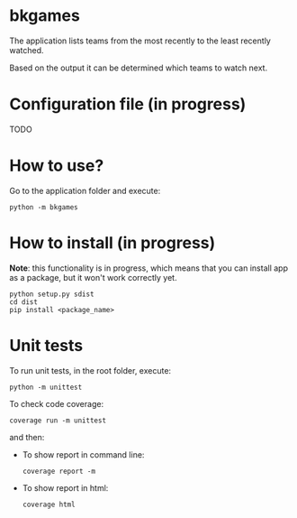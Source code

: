 # bkgames

The application lists teams from the most recently to the least recently watched.

Based on the output it can be determined which teams to watch next.

# Configuration file (in progress)
TODO

# How to use?

Go to the application folder and execute:

```
python -m bkgames
```

# How to install (in progress)

__Note__: this functionality is in progress, which means that you can install app as a package, but it won't work correctly yet.

```
python setup.py sdist
cd dist
pip install <package_name>
```

# Unit tests

To run unit tests, in the root folder, execute:

```
python -m unittest
```

To check code coverage:

```
coverage run -m unittest
```

and then:

- To show report in command line:
  ```
  coverage report -m
  ```
- To show report in html:
  ```
  coverage html
  ```

